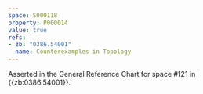 ```yaml
---
space: S000118
property: P000014
value: true
refs:
- zb: "0386.54001"
  name: Counterexamples in Topology
---
```


Asserted in the General Reference Chart for space #121 in
{{zb:0386.54001}}.
